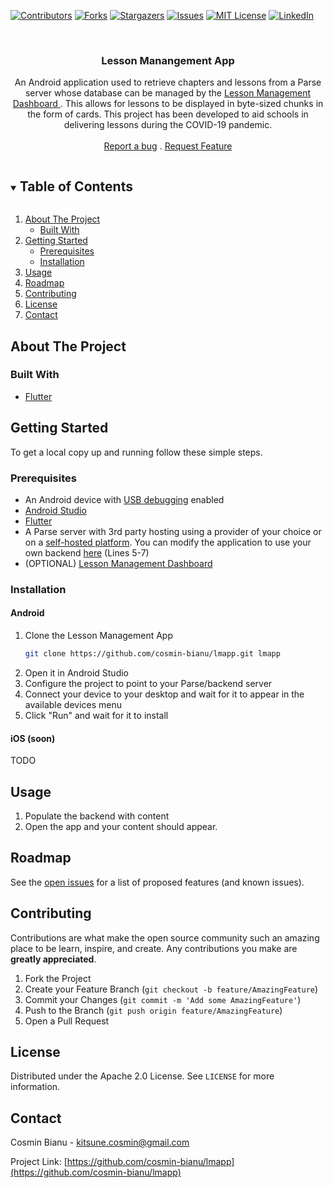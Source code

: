 <!-- PROJECT SHIELDS -->
<!--
*** I'm using markdown "reference style" links for readability.
*** Reference links are enclosed in brackets [ ] instead of parentheses ( ).
*** See the bottom of this document for the declaration of the reference variables
*** for contributors-url, forks-url, etc. This is an optional, concise syntax you may use.
*** https://www.markdownguide.org/basic-syntax/#reference-style-links
-->
[![Contributors][contributors-shield]][contributors-url]
[![Forks][forks-shield]][forks-url]
[![Stargazers][stars-shield]][stars-url]
[![Issues][issues-shield]][issues-url]
[![MIT License][license-shield]][license-url]
[![LinkedIn][linkedin-shield]][linkedin-url]



<!-- PROJECT LOGO -->
<br />
<p align="center">
  <h3 align="center">Lesson Manangement App</h3>

  <p align="center">
    An Android application used to retrieve chapters and lessons from a Parse server whose database can be managed by the <a href="https://github.com/cosmin-bianu/lmdashboard"> Lesson Management Dashboard </a>. This allows for lessons to be displayed in byte-sized chunks in the form of cards. This project has been developed to aid schools in delivering lessons during the COVID-19 pandemic.
    <br />
    <br />
    <a href="https://github.com/cosmin-bianu/lmapp/issues">Report a bug</a>
    .
    <a href="https://github.com/cosmin-bianu/lmapp/issues">Request Feature</a>
  </p>
</p>



<!-- TABLE OF CONTENTS -->
<details open="open">
  <summary><h2 style="display: inline-block">Table of Contents</h2></summary>
  <ol>
    <li>
      <a href="#about-the-project">About The Project</a>
      <ul>
        <li><a href="#built-with">Built With</a></li>
      </ul>
    </li>
    <li>
      <a href="#getting-started">Getting Started</a>
      <ul>
        <li><a href="#prerequisites">Prerequisites</a></li>
        <li><a href="#installation">Installation</a></li>
      </ul>
    </li>
    <li><a href="#usage">Usage</a></li>
    <li><a href="#roadmap">Roadmap</a></li>
    <li><a href="#contributing">Contributing</a></li>
    <li><a href="#license">License</a></li>
    <li><a href="#contact">Contact</a></li>
  </ol>
</details>



<!-- ABOUT THE PROJECT -->
## About The Project

### Built With

* [Flutter](https://flutter.dev/)

<!-- GETTING STARTED -->
## Getting Started

To get a local copy up and running follow these simple steps.

### Prerequisites

* An Android device with [USB debugging](https://developer.android.com/studio/debug/dev-options) enabled
* [Android Studio](https://developer.android.com/studio)
* [Flutter](https://flutter.dev)
* A Parse server with 3rd party hosting using a provider of your choice or on a [self-hosted platform](https://appwrite.io/). You can modify the application to use your own backend [here](https://github.com/cosmin-bianu/lmapp/blob/68e473d6b024e58a4180242fe9b165f97f36d504/lib/services/app_client.dart#L5) (Lines 5-7)
* (OPTIONAL) [Lesson Management Dashboard](https://github.com/cosmin-bianu/lmdashboard)

### Installation


#### Android
1. Clone the Lesson Management App
   ```sh
   git clone https://github.com/cosmin-bianu/lmapp.git lmapp
   ```
2. Open it in Android Studio
3. Configure the project to point to your Parse/backend server
4. Connect your device to your desktop and wait for it to appear in the available devices menu
5. Click "Run" and wait for it to install

#### iOS (soon)

TODO

<!-- USAGE EXAMPLES -->
## Usage

1. Populate the backend with content
2. Open the app and your content should appear.

<!-- ROADMAP -->
## Roadmap

See the [open issues](https://github.com/cosmin-bianu/lmapp/issues) for a list of proposed features (and known issues).

<!-- CONTRIBUTING -->
## Contributing

Contributions are what make the open source community such an amazing place to be learn, inspire, and create. Any contributions you make are **greatly appreciated**.

1. Fork the Project
2. Create your Feature Branch (`git checkout -b feature/AmazingFeature`)
3. Commit your Changes (`git commit -m 'Add some AmazingFeature'`)
4. Push to the Branch (`git push origin feature/AmazingFeature`)
5. Open a Pull Request



<!-- LICENSE -->
## License

Distributed under the Apache 2.0 License. See `LICENSE` for more information.



<!-- CONTACT -->
## Contact

Cosmin Bianu - kitsune.cosmin@gmail.com

Project Link: [https://github.com/cosmin-bianu/lmapp](https://github.com/cosmin-bianu/lmapp)


<!-- MARKDOWN LINKS & IMAGES -->
<!-- https://www.markdownguide.org/basic-syntax/#reference-style-links -->
[contributors-shield]: https://img.shields.io/github/contributors/cosmin-bianu/lmapp.svg?style=for-the-badge
[contributors-url]: https://github.com/cosmin-bianu/lmapp/graphs/contributors
[forks-shield]: https://img.shields.io/github/forks/cosmin-bianu/lmapp.svg?style=for-the-badge
[forks-url]: https://github.com/cosmin-bianu/lmapp/network/members
[stars-shield]: https://img.shields.io/github/stars/cosmin-bianu/lmapp.svg?style=for-the-badge
[stars-url]: https://github.com/cosmin-bianu/lmapp/stargazers
[issues-shield]: https://img.shields.io/github/issues/cosmin-bianu/lmapp.svg?style=for-the-badge
[issues-url]: https://github.com/cosmin-bianu/lmapp/issues
[license-shield]: https://img.shields.io/github/license/cosmin-bianu/lmapp.svg?style=for-the-badge
[license-url]: https://github.com/cosmin-bianu/lmapp/blob/master/LICENSE.txt
[linkedin-shield]: https://img.shields.io/badge/-LinkedIn-black.svg?style=for-the-badge&logo=linkedin&colorB=555
[linkedin-url]: https://linkedin.com/in/cosmin-bianu
